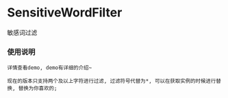 # SensitiveWordFilter
敏感词过滤

### 使用说明
``
详情查看demo, demo有详细的介绍~
``

``
现在的版本只支持两个及以上字符进行过滤, 过滤符号代替为*, 可以在获取实例的时候进行替换, 替换为你喜欢的;
``